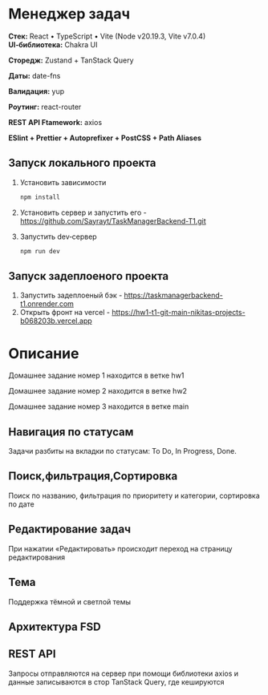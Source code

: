 # Менеджер задач

**Стек:** React • TypeScript • Vite (Node v20.19.3, Vite v7.0.4)  
**UI‑библиотека:** Chakra UI  

**Сторедж:** Zustand + TanStack Query

**Даты:** date-fns

**Валидация:** yup

**Роутинг:** react-router

**REST API Ftamework:** axios

**ESlint + Prettier + Autoprefixer + PostCSS + Path Aliases**

## Запуск локального проекта

1. Установить зависимости
   ```bash
   npm install
   ```
2. Установить сервер и запустить его - https://github.com/Sayrayt/TaskManagerBackend-T1.git

3. Запустить dev‑сервер
   ```bash
   npm run dev
   ```
   
## Запуск задеплоеного проекта

1. Запустить задеплоеный бэк - https://taskmanagerbackend-t1.onrender.com
2. Открыть фронт на vercel - https://hw1-t1-git-main-nikitas-projects-b068203b.vercel.app

# Описание

Домашнее задание номер 1 находится в ветке hw1

Домашнее задание номер 2 находится в ветке hw2

Домашнее задание номер 3 находится в ветке main


## Навигация по статусам

Задачи разбиты на вкладки по статусам: To Do, In Progress, Done.

## Поиск,фильтрация,Сортировка

Поиск по названию, фильтрация по приоритету и категории, сортировка по дате

## Редактирование задач

При нажатии «Редактировать» происходит переход на страницу редактирования

## Тема

Поддержка тёмной и светлой темы

## Архитектура FSD

## REST API
Запросы отправляются на сервер при помощи библиотеки axios и данные записываются в стор TanStack Query, где кешируются







